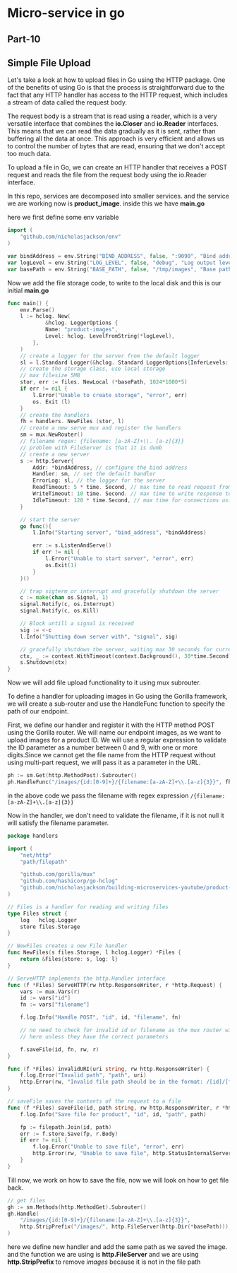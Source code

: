 # Micro-service in go
## Part-10
## Simple File Upload

Let's take a look at how to upload files in Go using the HTTP package. One of the benefits of using Go is that the process is straightforward due to the fact that any HTTP handler has access to the HTTP request, which includes a stream of data called the request body.

The request body is a stream that is read using a reader, which is a very versatile interface that combines the **io.Closer** and **io.Reader** interfaces. This means that we can read the data gradually as it is sent, rather than buffering all the data at once. This approach is very efficient and allows us to control the number of bytes that are read, ensuring that we don't accept too much data.

To upload a file in Go, we can create an HTTP handler that receives a POST request and reads the file from the request body using the io.Reader interface.

In this repo, services are decomposed into smaller services. and the service we are working now is **product_image**. inside this we have **main.go**

here we first define some env variable

```go
import (
    "github.com/nicholasjackson/env"
)

var bindAddress = env.String("BIND_ADDRESS", false, ":9090", "Bind address for the server")
var logLevel = env.String("LOG_LEVEL", false, "debug", "Log output level for the server [debug, info, trace]")
var basePath = env.String("BASE_PATH", false, "/tmp/images", "Base path to save images")
```

Now we add the file storage code, to write to the local disk and this is our initial **main.go**

```go
func main() {
    env.Parse()
    l := hclog. New(
            &hclog. LoggerOptions {
            Name: "product-images",
            Level: hclog. LevelFromString(*logLevel),
        },
    )
    // create a logger for the server from the default logger
    sl = l.Standard Logger(&hclog. Standard LoggerOptions{InferLevels: true})
    // create the storage class, use local storage
    // max filesize 5MB
    stor, err := files. NewLocal (*basePath, 1024*1000*5)
    if err != nil {
        l.Error("Unable to create storage", "error", err)
        os. Exit (l)
    }
    // create the handlers
    fh = handlers. NewFiles (stor, l)
    // create a new serve mux and register the handlers
    sm = mux.NewRouter()
    // filename regex: {filename: [a-zA-Z]+\\. [a-z]{3}}
    // problem with FileServer is that it is dumb
    // create a new server
    s := http.Server{
        Addr: *bindAddress, // configure the bind address
        Handler: sm, // set the default handler
        ErrorLog: sl, // the logger for the server
        ReadTimeout: 5 * time. Second, // max time to read request from the client
        WriteTimeout: 10 time. Second. // max time to write response to the client
        IdleTimeout: 120 * time.Second, // max time for connections using TCP Keep-Alive
    }

    // start the server
    go func(){
        l.Info("Starting server", "bind_address", *bindAddress)

        err := s.ListenAndServe()
        if err != nil {
            l.Error("Unable to start server", "error", err)
            os.Exit(1)
        }
    }()

    // trap sigterm or interrupt and gracefully shutdown the server
    c := make(chan os.Signal, 1)
    signal.Notify(c, os.Interrupt)
    signal.Notify(c, os.Kill)

    // Block untill a signal is received
    sig := <-c
    l.Info("Shutting down server with", "signal", sig)

    // gracefully shutdown the server, waiting max 30 seconds for current operations to complete
    ctx, _ := context.WithTimeout(context.Background(), 30*time.Second)
    s.Shutdown(ctx)
}
```

Now we will add file upload functionality to it using mux subrouter.

To define a handler for uploading images in Go using the Gorilla framework, we will create a sub-router and use the HandleFunc function to specify the path of our endpoint.

First, we define our handler and register it with the HTTP method POST using the Gorilla router. We will name our endpoint images, as we want to upload images for a product ID. We will use a regular expression to validate the ID parameter as a number between 0 and 9, with one or more digits.Since we cannot get the file name from the HTTP request without using multi-part request, we will pass it as a parameter in the URL.
```go
ph := sm.Get(http.MethodPost).Subrouter()
ph.HandleFunc("/images/{id:[0-9]+}/{filename:[a-zA-Z]+\\.[a-z]{3}}", fh.ServeHTTP)
```
in the above code we pass the filename with regex expression ```/{filename:[a-zA-Z]+\\.[a-z]{3}}```

Now in the handler, we don't need to validate the filename, if it is not null it will satisfy the filename parameter.

```go
package handlers

import (
	"net/http"
	"path/filepath"

	"github.com/gorilla/mux"
	"github.com/hashicorp/go-hclog"
	"github.com/nicholasjackson/building-microservices-youtube/product-images/files"
)

// Files is a handler for reading and writing files
type Files struct {
	log   hclog.Logger
	store files.Storage
}

// NewFiles creates a new File handler
func NewFiles(s files.Storage, l hclog.Logger) *Files {
	return &Files{store: s, log: l}
}

// ServeHTTP implements the http.Handler interface
func (f *Files) ServeHTTP(rw http.ResponseWriter, r *http.Request) {
	vars := mux.Vars(r)
	id := vars["id"]
	fn := vars["filename"]

	f.log.Info("Handle POST", "id", id, "filename", fn)

	// no need to check for invalid id or filename as the mux router will not send requests
	// here unless they have the correct parameters

	f.saveFile(id, fn, rw, r)
}

func (f *Files) invalidURI(uri string, rw http.ResponseWriter) {
	f.log.Error("Invalid path", "path", uri)
	http.Error(rw, "Invalid file path should be in the format: /[id]/[filepath]", http.StatusBadRequest)
}

// saveFile saves the contents of the request to a file
func (f *Files) saveFile(id, path string, rw http.ResponseWriter, r *http.Request) {
	f.log.Info("Save file for product", "id", id, "path", path)

	fp := filepath.Join(id, path)
	err := f.store.Save(fp, r.Body)
	if err != nil {
		f.log.Error("Unable to save file", "error", err)
		http.Error(rw, "Unable to save file", http.StatusInternalServerError)
	}
}
```

Till now, we work on how to save the file, now we will look on how to get file back.
```go
// get files
gh := sm.Methods(http.MethodGet).Subrouter()
gh.Handle(
    "/images/{id:[0-9]+}/{filename:[a-zA-Z]+\\.[a-z]{3}}",
    http.StripPrefix("/images/", http.FileServer(http.Dir(*basePath))),
)
```
here we define new handler and add the same path as we saved the image. and the function we are using is **http.FileServer** and we are using **http.StripPrefix** to remove *images* because it is not in the file path

